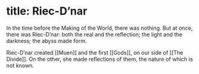 title: Riec-D’nar
=====
In the time before the Making of the World, there was nothing. But at once, there was Riec-D’nar: both the real and the reflection; the light and the darkness; the abyss made form.

Riec-D’nar created [[Muen]] and the first [[Gods]], on our side of [[The Divide]]. On the other, she made reflections of them, the nature of which is not known.